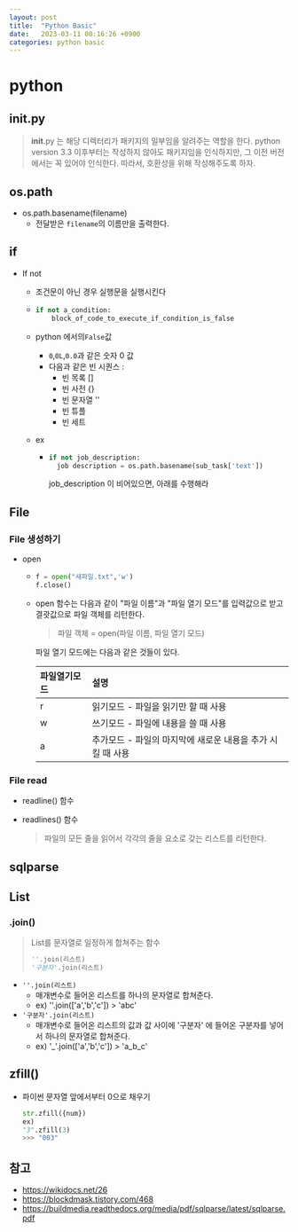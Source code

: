 ```yaml
---
layout: post
title:  "Python Basic"
date:   2023-03-11 00:16:26 +0900
categories: python basic
---
```


# python

## __init__.py
> __init__.py 는 해당 디렉터리가 패키지의 일부임을 알려주는 역할을 한다.
> python version 3.3 이후부터는 작성하지 않아도 패키지임을 인식하지만, 그 이전 버전에서는 꼭 있어야 인식한다. 따라서, 호환성을 위해 작성해주도록 하자.

## os.path

- os.path.basename(filename)
  - 전달받은 `filename`의 이름만을 출력한다.

## if

- If not

  - 조건문이 아닌 경우 실행문을 실행시킨다

  - ```python
    if not a_condition:
        block_of_code_to_execute_if_condition_is_false
    ```

  - python 에서의`False`값

    - `0`,`0L`,`0.0`과 같은 숫자 0 값
    - 다음과 같은 빈 시퀀스 :
      - 빈 목록 []
      - 빈 사전 {}
      - 빈 문자열 ''
      - 빈 튜플
      - 빈 세트

  - ex

    - ```python
      if not job_description:
      	job description = os.path.basename(sub_task['text'])
      ```

      job_description 이 비어있으면, 아래를 수행해라

## File

### File 생성하기

- open

  - ```python
    f = open("새파일.txt",'w')
    f.close()
    ```

  - open 함수는 다음과 같이 "파일 이름"과 "파일 열기 모드"를 입력값으로 받고 결괏값으로 파일 객체를 리턴한다.

    > 파일 객체 = open(파일 이름, 파일 열기 모드)

    파일 열기 모드에는 다음과 같은 것들이 있다.

    | 파일열기모드 | 설명                                                       |
    | :----------- | :--------------------------------------------------------- |
    | r            | 읽기모드 - 파일을 읽기만 할 때 사용                        |
    | w            | 쓰기모드 - 파일에 내용을 쓸 때 사용                        |
    | a            | 추가모드 - 파일의 마지막에 새로운 내용을 추가 시킬 때 사용 |

### File read

- readline() 함수

- readlines() 함수

  > 파일의 모든 줄을 읽어서 각각의 줄을 요소로 갖는 리스트를 리턴한다.

## sqlparse

## List

### .join()

> List를 문자열로 일정하게 합쳐주는 함수
>
> ```python
> ''.join(리스트)
> '구분자'.join(리스트)
> ```

- `''.join(리스트)` 
  - 매개변수로 들어온 리스트를 하나의 문자열로 합쳐준다.
  - ex)  ''.join(['a','b','c']) > 'abc'
- `'구분자'.join(리스트)`
  - 매개변수로 들어온 리스트의 값과 값 사이에 '구분자' 에 들어온 구분자를 넣어서 하나의 문자열로 합쳐준다.
  - ex) '_'.join(['a','b','c']) > 'a_b_c'

## zfill()

- 파이썬 문자열 앞에서부터 0으로 채우기

  ```python
  str.zfill({num})
  ex)
  "3".zfill(3)
  >>> "003"
  ```

  

## 참고

- https://wikidocs.net/26
- https://blockdmask.tistory.com/468
- https://buildmedia.readthedocs.org/media/pdf/sqlparse/latest/sqlparse.pdf
